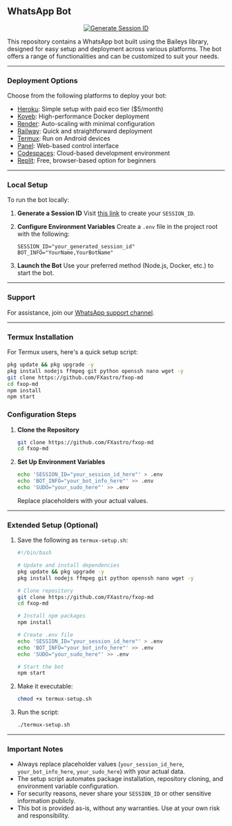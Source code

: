 ## WhatsApp Bot

<p align="center">
  <a href="https://fx-website-kl82.onrender.com">
    <img src="https://img.shields.io/badge/FX WEBSITE-000?style=for-the-badge&logo=whatsapp&logoColor=white" alt="Generate Session ID"/>
  </a>
</p>

This repository contains a WhatsApp bot built using the Baileys library, designed for easy setup and deployment across various platforms. The bot offers a range of functionalities and can be customized to suit your needs.

---

### Deployment Options

Choose from the following platforms to deploy your bot:

- [Heroku](https://www.heroku.com/deploy?template=https://github.com/FXastro/fxop-md): Simple setup with paid eco tier ($5/month)
- [Koyeb](https://app.koyeb.com/services/deploy?type=docker&image=docker.io/fxastro/fxop-md&name=fxop-md-demo): High-performance Docker deployment
- [Render](https://render.com/deploy?repo=https://github.com/FXastro/fxop-md): Auto-scaling with minimal configuration
- [Railway](https://railway.app/new/template?template=https://github.com/FXastro/fxop-md): Quick and straightforward deployment
- [Termux](https://github.com/FXastro/fxop-md/blob/master/media/termux.md): Run on Android devices
- [Panel](https://github.com/FXastro/fxop-md/releases/): Web-based control interface
- [Codespaces](https://github.com/codespaces/new?repo=843557699&ref=master): Cloud-based development environment
- [Replit](https://replit.com/~): Free, browser-based option for beginners

---

### Local Setup

To run the bot locally:

1. **Generate a Session ID**
   Visit [this link](https://fx-session.vercel.app/) to create your `SESSION_ID`.

2. **Configure Environment Variables**
   Create a `.env` file in the project root with the following:

   ```env
   SESSION_ID="your_generated_session_id"
   BOT_INFO="YourName,YourBotName"
   ```

3. **Launch the Bot**
   Use your preferred method (Node.js, Docker, etc.) to start the bot.

---

### Support

For assistance, join our [WhatsApp support channel](https://whatsapp.com/channel/0029VambPbJ2f3ERs37HvM2J).

---

### Termux Installation

For Termux users, here's a quick setup script:

```bash
pkg update && pkg upgrade -y
pkg install nodejs ffmpeg git python openssh nano wget -y
git clone https://github.com/FXastro/fxop-md
cd fxop-md
npm install
npm start
```

### Configuration Steps

1. **Clone the Repository**
   ```bash
   git clone https://github.com/FXastro/fxop-md
   cd fxop-md
   ```

2. **Set Up Environment Variables**
   ```bash
   echo 'SESSION_ID="your_session_id_here"' > .env
   echo 'BOT_INFO="your_bot_info_here"' >> .env
   echo 'SUDO="your_sudo_here"' >> .env
   ```

   Replace placeholders with your actual values.

---

### Extended Setup (Optional)

1. Save the following as `termux-setup.sh`:

   ```bash
   #!/bin/bash
   
   # Update and install dependencies
   pkg update && pkg upgrade -y
   pkg install nodejs ffmpeg git python openssh nano wget -y
   
   # Clone repository
   git clone https://github.com/FXastro/fxop-md
   cd fxop-md
   
   # Install npm packages
   npm install
   
   # Create .env file
   echo 'SESSION_ID="your_session_id_here"' > .env
   echo 'BOT_INFO="your_bot_info_here"' >> .env
   echo 'SUDO="your_sudo_here"' >> .env
   
   # Start the bot
   npm start
   ```

2. Make it executable:
   ```bash
   chmod +x termux-setup.sh
   ```

3. Run the script:
   ```bash
   ./termux-setup.sh
   ```

---

### Important Notes

- Always replace placeholder values (`your_session_id_here`, `your_bot_info_here`, `your_sudo_here`) with your actual data.
- The setup script automates package installation, repository cloning, and environment variable configuration.
- For security reasons, never share your `SESSION_ID` or other sensitive information publicly.
- This bot is provided as-is, without any warranties. Use at your own risk and responsibility.